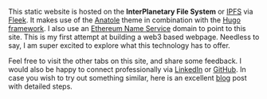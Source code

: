 This static website is hosted on the **InterPlanetary File System** or 
[IPFS](https://docs.ipfs.io/concepts/what-is-ipfs/) via [Fleek](https://fleek.co/hosting/).
It makes use of the [Anatole](https://github.com/lxndrblz/anatole) theme in combination
with the [Hugo framework](https://gohugo.io/). I also use an 
[Ethereum Name Service](https://app.ens.domains/name/vikasnegi.eth/details) domain to point
to this site. This is my first attempt at building a web3 based webpage. Needless to say, I
am super excited to explore what this technology has to offer.

Feel free to visit the other tabs on this site, and share some feedback. I would also be
happy to connect professionally via [LinkedIn](https://www.linkedin.com/in/negivikas/) or
[GitHub](https://github.com/vnegi10). In case you wish to try out something similar, here
is an excellent [blog](https://dri.es/my-first-web3-webpage) post with detailed steps.